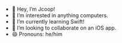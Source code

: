 - 👋 Hey, I’m Jcoop!
- 👀 I’m interested in anything computers.
- 🌱 I’m currently learning Swift!
- 💞️ I’m looking to collaborate on an iOS app.
- 😄 Pronouns: he/him

<!---
jcoop920/jcoop920 is a ✨ special ✨ repository because its `README.md` (this file) appears on your GitHub profile.
You can click the Preview link to take a look at your changes.
--->

